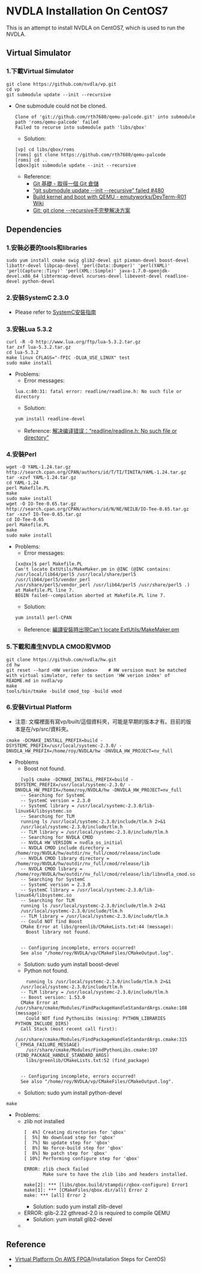# NVDLA Installation On CentOS7
This is an attempt to install NVDLA on CentOS7, which is used to run the NVDLA. 
## Virtual Simulator
### 1.下載Virtual Simulator
```
git clone https://github.com/nvdla/vp.git
cd vp
git submodule update --init --recursive
```
* One submodule could not be cloned.
  ```
  Clone of 'git://github.com/rth7680/qemu-palcode.git' into submodule path 'roms/qemu-palcode' failed
  Failed to recurse into submodule path 'libs/qbox'
  ```
  * Solution: 
  ```
  [vp] cd libs/qbox/roms
  [roms] git clone https://github.com/rth7680/qemu-palcode
  [roms] cd ..
  [qbox]git submodule update --init --recursive
  ```
  * Reference:
    * [Git 基礎 - 取得一個 Git 倉儲](https://git-scm.com/book/zh-tw/v2/Git-%E5%9F%BA%E7%A4%8E-%E5%8F%96%E5%BE%97%E4%B8%80%E5%80%8B-Git-%E5%80%89%E5%84%B2)
    * [“git submodule update --init --recursive” failed #480](https://github.com/riscv-collab/riscv-gnu-toolchain/issues/480)
    * [Build kernel and boot with QEMU - emutyworks/DevTerm-R01 Wiki](https://github-wiki-see.page/m/emutyworks/DevTerm-R01/wiki/Build-kernel-and-boot-with-QEMU)
    * [Git: git clone --recursive不完整解决方案](https://blog.csdn.net/felaim/article/details/105690980)

## Dependencies
### 1.安裝必要的tools和libraries
```
sudo yum install cmake swig glib2-devel git pixman-devel boost-devel libattr-devel libpcap-devel 'perl(Data::Dumper)' 'perl(YAML)' 'perl(Capture::Tiny)' 'perl(XML::Simple)' java-1.7.0-openjdk-devel.x86_64 libtermcap-devel ncurses-devel libevent-devel readline-devel python-devel
```
### 2.安裝SystemC 2.3.0
* Please refer to [SystemC安裝指南](https://github.com/Roy-Tsai-myaccount/Tutorials/blob/main/%E3%80%90Installation%E3%80%91SystemC.md)
### 3.安裝Lua 5.3.2
```
curl -R -O http://www.lua.org/ftp/lua-5.3.2.tar.gz
tar zxf lua-5.3.2.tar.gz
cd lua-5.3.2
make linux CFLAGS="-fPIC -DLUA_USE_LINUX" test
sudo make install
```
* Problems:
  * Error messages:  
  ```
  lua.c:80:31: fatal error: readline/readline.h: No such file or directory
  ```
  * Solution:
  ```
  yum install readline-devel
  ```
  * Reference: [解决编译错误：“readline/readline.h: No such file or directory”](https://nanxiao.me/readline-readline-h-no-such-file-or-directory/)
  
### 4.安裝Perl
```
wget -O YAML-1.24.tar.gz http://search.cpan.org/CPAN/authors/id/T/TI/TINITA/YAML-1.24.tar.gz
tar -xzvf YAML-1.24.tar.gz
cd YAML-1.24
perl Makefile.PL
make
sudo make install
wget -O IO-Tee-0.65.tar.gz http://search.cpan.org/CPAN/authors/id/N/NE/NEILB/IO-Tee-0.65.tar.gz
tar -xzvf IO-Tee-0.65.tar.gz
cd IO-Tee-0.65
perl Makefile.PL
make
sudo make install
```
* Problems:
  * Error messages:
  ```
  [xx@xx]$ perl Makefile.PL
  Can't locate ExtUtils/MakeMaker.pm in @INC (@INC contains: /usr/local/lib64/perl5 /usr/local/share/perl5  /usr/lib64/perl5/vendor_perl 
  /usr/share/perl5/vendor_perl /usr/lib64/perl5 /usr/share/perl5 .) at Makefile.PL line 7.
  BEGIN failed--compilation aborted at Makefile.PL line 7.
  ```
  * Solution: 
  ```
  yum install perl-CPAN
  ```
  * Reference: [編譯安裝時出現Can't locate ExtUtils/MakeMaker.pm](https://blog.xuite.net/tailsice/twblog/204924951-%E7%B7%A8%E8%AD%AF%E5%AE%89%E8%A3%9D%E6%99%82%E5%87%BA%E7%8F%BECan't+locate+ExtUtils%2FMakeMaker.pm#)


### 5.下載和產生NVDLA CMOD和VMOD
```
git clone https://github.com/nvdla/hw.git
cd hw
git reset --hard <HW verion index>    # HW versison must be matched with virtual simulator, refer to section 'HW verion index' of README.md in nvdla/vp
make
tools/bin/tmake -build cmod_top -build vmod
```

### 6.安裝Virtual Platform
* 注意: 文檔裡面有寫vp/built/這個資料夾，可能是早期的版本才有。目前的版本是在/vp/src/資料夾。
```
cmake -DCMAKE_INSTALL_PREFIX=build -DSYSTEMC_PREFIX=/usr/local/systemc-2.3.0/ -DNVDLA_HW_PREFIX=/home/roy/NVDLA/hw -DNVDLA_HW_PROJECT=nv_full

```
* Problems
  * Boost not found.
  ```
    [vp]$ cmake -DCMAKE_INSTALL_PREFIX=build -DSYSTEMC_PREFIX=/usr/local/systemc-2.3.0/ -DNVDLA_HW_PREFIX=/home/roy/NVDLA/hw -DNVDLA_HW_PROJECT=nv_full
    -- Searching for SystemC
    -- SystemC version = 2.3.0
    -- SystemC library = /usr/local/systemc-2.3.0/lib-linux64/libsystemc.so
    -- Searching for TLM
    running ls /usr/local/systemc-2.3.0/include/tlm.h 2>&1
    /usr/local/systemc-2.3.0/include/tlm.h
    -- TLM library = /usr/local/systemc-2.3.0/include/tlm.h
    -- Searching for NVDLA CMOD
    -- NVDLA HW VERSION = nvdla_os_initial
    -- NVDLA CMOD include directory = /home/roy/NVDLA/hw/outdir/nv_full/cmod/release/include
    -- NVDLA CMOD library directory = /home/roy/NVDLA/hw/outdir/nv_full/cmod/release/lib
    -- NVDLA CMOD library = /home/roy/NVDLA/hw/outdir/nv_full/cmod/release/lib/libnvdla_cmod.so
    -- Searching for SystemC
    -- SystemC version = 2.3.0
    -- SystemC library = /usr/local/systemc-2.3.0/lib-linux64/libsystemc.so
    -- Searching for TLM
    running ls /usr/local/systemc-2.3.0/include/tlm.h 2>&1
    /usr/local/systemc-2.3.0/include/tlm.h
    -- TLM library = /usr/local/systemc-2.3.0/include/tlm.h
    -- Could NOT find Boost
    CMake Error at libs/greenlib/CMakeLists.txt:44 (message):
      Boost library not found.
      
      
    -- Configuring incomplete, errors occurred!
    See also "/home/roy/NVDLA/vp/CMakeFiles/CMakeOutput.log".
  ```
  * Solution:  sudo yum install boost-devel
  * Python not found.
  ```
      running ls /usr/local/systemc-2.3.0/include/tlm.h 2>&1
    /usr/local/systemc-2.3.0/include/tlm.h
    -- TLM library = /usr/local/systemc-2.3.0/include/tlm.h
    -- Boost version: 1.53.0
    CMake Error at /usr/share/cmake/Modules/FindPackageHandleStandardArgs.cmake:108 (message):
      Could NOT find PythonLibs (missing: PYTHON_LIBRARIES PYTHON_INCLUDE_DIRS)
    Call Stack (most recent call first):
      /usr/share/cmake/Modules/FindPackageHandleStandardArgs.cmake:315 (_FPHSA_FAILURE_MESSAGE)
      /usr/share/cmake/Modules/FindPythonLibs.cmake:197 (FIND_PACKAGE_HANDLE_STANDARD_ARGS)
      libs/greenlib/CMakeLists.txt:52 (find_package)


    -- Configuring incomplete, errors occurred!
    See also "/home/roy/NVDLA/vp/CMakeFiles/CMakeOutput.log".
  ```
  * Solution: sudo yum install python-devel

```
make
```
* Problems: 
  * zlib not installed 
    ```
    [  4%] Creating directories for 'qbox'
    [  5%] No download step for 'qbox'
    [  7%] No update step for 'qbox'
    [  8%] No force-build step for 'qbox'
    [  8%] No patch step for 'qbox'
    [ 10%] Performing configure step for 'qbox'

    ERROR: zlib check failed
           Make sure to have the zlib libs and headers installed.

    make[2]: *** [libs/qbox.build/stampdir/qbox-configure] Error1
    make[1]: *** [CMakeFiles/qbox.dir/all] Error 2
    make: *** [all] Error 2

    ```
    * Solution: sudo yum install zlib-devel
  * ERROR: glib-2.22 gthread-2.0 is required to compile QEMU
    * Solution:  yum install glib2-devel
  * 


## Reference 
* [Virtual Platform On AWS FPGA](http://nvdla.org/vp_fpga.html)(Installation Steps for CentOS)
* 











